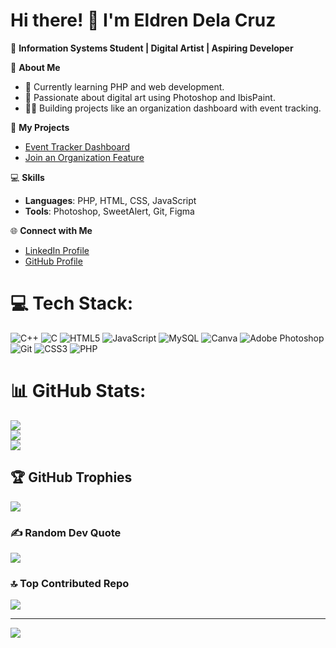 # Hi there! 👋 I'm Eldren Dela Cruz  
🚀 **Information Systems Student | Digital Artist | Aspiring Developer**

🎨 **About Me**  
- 🌱 Currently learning PHP and web development.  
- 🎨 Passionate about digital art using Photoshop and IbisPaint.  
- 👨‍💻 Building projects like an organization dashboard with event tracking.  

📂 **My Projects**  
- [Event Tracker Dashboard](#)  
- [Join an Organization Feature](#)  

💻 **Skills**  
- **Languages**: PHP, HTML, CSS, JavaScript  
- **Tools**: Photoshop, SweetAlert, Git, Figma  

🌐 **Connect with Me**  
- [LinkedIn Profile](https://www.linkedin.com/in/eldren-dela-cruz-8a0858335)  
- [GitHub Profile](https://github.com/secre-alt)


# 💻 Tech Stack:
![C++](https://img.shields.io/badge/c++-%2300599C.svg?style=for-the-badge&logo=c%2B%2B&logoColor=white) ![C](https://img.shields.io/badge/c-%2300599C.svg?style=for-the-badge&logo=c&logoColor=white) ![HTML5](https://img.shields.io/badge/html5-%23E34F26.svg?style=for-the-badge&logo=html5&logoColor=white) ![JavaScript](https://img.shields.io/badge/javascript-%23323330.svg?style=for-the-badge&logo=javascript&logoColor=%23F7DF1E) ![MySQL](https://img.shields.io/badge/mysql-4479A1.svg?style=for-the-badge&logo=mysql&logoColor=white) ![Canva](https://img.shields.io/badge/Canva-%2300C4CC.svg?style=for-the-badge&logo=Canva&logoColor=white) ![Adobe Photoshop](https://img.shields.io/badge/adobe%20photoshop-%2331A8FF.svg?style=for-the-badge&logo=adobe%20photoshop&logoColor=white) ![Git](https://img.shields.io/badge/git-%23F05033.svg?style=for-the-badge&logo=git&logoColor=white) ![CSS3](https://img.shields.io/badge/css3-%231572B6.svg?style=for-the-badge&logo=css3&logoColor=white) ![PHP](https://img.shields.io/badge/php-%23777BB4.svg?style=for-the-badge&logo=php&logoColor=white)
# 📊 GitHub Stats:
![](https://github-readme-stats.vercel.app/api?username=secre-alt&theme=dark&hide_border=false&include_all_commits=false&count_private=false)<br/>
![](https://github-readme-streak-stats.herokuapp.com/?user=secre-alt&theme=dark&hide_border=false)<br/>
![](https://github-readme-stats.vercel.app/api/top-langs/?username=secre-alt&theme=dark&hide_border=false&include_all_commits=false&count_private=false&layout=compact)

## 🏆 GitHub Trophies
![](https://github-profile-trophy.vercel.app/?username=secre-alt&theme=radical&no-frame=false&no-bg=false&margin-w=4)

### ✍️ Random Dev Quote
![](https://quotes-github-readme.vercel.app/api?type=horizontal&theme=radical)

### 🔝 Top Contributed Repo
![](https://github-contributor-stats.vercel.app/api?username=secre-alt&limit=5&theme=dark&combine_all_yearly_contributions=true)

---
[![](https://visitcount.itsvg.in/api?id=secre-alt&icon=0&color=0)](https://visitcount.itsvg.in)
